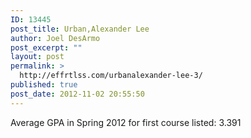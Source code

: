 ```yaml
---
ID: 13445
post_title: Urban,Alexander Lee
author: Joel DesArmo
post_excerpt: ""
layout: post
permalink: >
  http://effrtlss.com/urbanalexander-lee-3/
published: true
post_date: 2012-11-02 20:55:50
---
```

<p>Average GPA in Spring 2012 for first course listed: 3.391</p>
